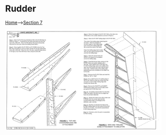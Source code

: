# Rudder

<a href="../../index.html">Home</a>--><a href="section7.html">Section 7</a>

<img src="RV10-7-6.png">